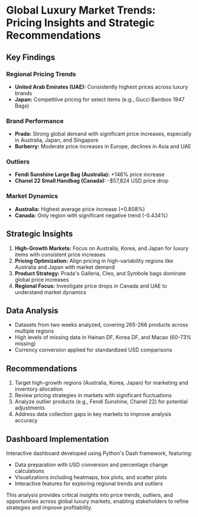 # Global Luxury Market Trends: Pricing Insights and Strategic Recommendations

## Key Findings

### Regional Pricing Trends
- **United Arab Emirates (UAE):** Consistently highest prices across luxury brands
- **Japan:** Competitive pricing for select items (e.g., Gucci Bamboo 1947 Bags)

### Brand Performance
- **Prada:** Strong global demand with significant price increases, especially in Australia, Japan, and Singapore
- **Burberry:** Moderate price increases in Europe, declines in Asia and UAE

### Outliers
- **Fendi Sunshine Large Bag (Australia):** +146% price increase
- **Chanel 22 Small Handbag (Canada):** -$57,824 USD price drop

### Market Dynamics
- **Australia:** Highest average price increase (+0.808%)
- **Canada:** Only region with significant negative trend (-0.434%)

## Strategic Insights

1. **High-Growth Markets:** Focus on Australia, Korea, and Japan for luxury items with consistent price increases
2. **Pricing Optimization:** Align pricing in high-variability regions like Australia and Japan with market demand
3. **Product Strategy:** Prada's Galleria, Cleo, and Symbole bags dominate global price increases
4. **Regional Focus:** Investigate price drops in Canada and UAE to understand market dynamics

## Data Analysis

- Datasets from two weeks analyzed, covering 265-266 products across multiple regions
- High levels of missing data in Hainan DF, Korea DF, and Macao (60-73% missing)
- Currency conversion applied for standardized USD comparisons

## Recommendations

1. Target high-growth regions (Australia, Korea, Japan) for marketing and inventory allocation
2. Review pricing strategies in markets with significant fluctuations
3. Analyze outlier products (e.g., Fendi Sunshine, Chanel 22) for potential adjustments
4. Address data collection gaps in key markets to improve analysis accuracy

## Dashboard Implementation

Interactive dashboard developed using Python's Dash framework, featuring:
- Data preparation with USD conversion and percentage change calculations
- Visualizations including heatmaps, box plots, and scatter plots
- Interactive features for exploring regional trends and outliers

This analysis provides critical insights into price trends, outliers, and opportunities across global luxury markets, enabling stakeholders to refine strategies and improve profitability.
